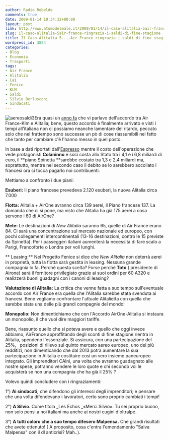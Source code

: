 ```yaml
---
author: Radio Rebelde
comments: true
date: 2009-01-14 10:34:32+00:00
layout: post
link: http://www.atomodelmale.it/2009/01/14/il-caso-alitalia-5air-france-ringrazia-i-saldi-di-fine-stagione/
slug: il-caso-alitalia-5air-france-ringrazia-i-saldi-di-fine-stagione
title: Il Caso Alitalia 5....Air France ringrazia i saldi di fine stagione!
wordpress_id: 3824
categories:
- Blog
- Economia
- Trasporti
tags:
- Air France
- Alitalia
- Cai
- Fenice
- KLM
- Saldi
- Silvio Berlusconi
- Sindacati
---
```


![aereosaldi3](http://www.atomodelmale.it/wp-content/uploads/2009/01/aereosaldi3-300x205.jpg)Era quasi un [anno fa](http://www.atomodelmale.it/2008/03/20/alitalia/) che vi parlavo dell'accordo tra Air France-Klm e Alitalia; bene, questo accordo è finalmente arrivato e visti i tempi all'italiana non ci possiamo neanche lamentare del ritardo, peccato solo che nel frattempo sono successe un pò di cose riassumibili nel fatto che tanto per cambiare c'è l'hanno messo in quel posto.

In base a dati riportati dall'[Espresso](http://espresso.repubblica.it/dettaglio/Cpt-fai-da-te/2039763) mentre il costo dell'operazione che vede protagonisti **Colaninno** e soci costa allo Stato tra i 4,1 e i 6,8 miliardi di euro, il **piano Spinetta **sarebbe costato tra 1,3 e 2,4 miliardi ma, soprattutto, mentre nel secondo caso il debito se lo sarebbero accollato i francesi ora ci tocca pagarlo noi contribuenti.<!-- more -->


Mettiamo a confronto i due piani:

**Esuberi:** Il piano francese prevedeva 2.120 esuberi, la nuova Alitalia circa 7.000

**Flotta:** Alitalia + AirOne avranno circa 139 aerei, il Piano francese 137. La domanda che ci si pone, ma visto che Alitalia ha già 175 aerei a cosa servono i 60 di AirOne?

**Mete:** Le destinazioni di _New Alitalia_ saranno 65, quelle di Air France erano 84. Ci sarà una concentrazione sul mercato nazionale ed europeo, con pochi collegamenti intercontinentali (13-16 destinazioni, contro le 15 previste da Spinetta). Per i passeggeri italiani aumenterà la necessità di fare scalo a Parigi, Francoforte o Londra per voli lunghi.

** Leasing:** Nel Progetto Fenice si dice che _New Alitalia_ non deterrà aerei in proprietà, tutta la flotta sarà gestita in leasing. Nessuna grande compagnia lo fa. Perché questa scelta? Forse perchè **Toto** ( presidente di Airone) sarà il fornitore privilegiato grazie ai suoi ordini per 60 A320 e realizzerà buoni guadagni con i canoni di leasing?

**Valutazione di Alitalia:** La critica che venne fatta a suo tempo sull'eventuale accordo con Air France era quella che l'Alitalia sarebbe stata svenduta ai francesi. Bene vogliamo confrontare l'attuale Alitalietta con quella che sarebbe stata una delle più grandi compagnie del mondo!

**Monopolio:** Non dimentichiamo che con l'Accordo AirOne-Alitalia si instaura un monopolio, il che vuol dire maggiori tariffe.

Bene, riassunto quello che si poteva avere e quello che oggi invece abbiamo, AirFrance approffitando degli sconti di fine stagione rientra in Alitalia, spendeno l'essenziale. Si assicura, con una partecipazione del 25%,   posizioni di rilievo sul quinto mercato aereo europeo, uno dei più redditizi, non dimenticando che dal 2013 potrà aumentare la sua partecipazione in Alitalia e costituire così un vero insieme paneuropeo integrato. Gli imprenditori CAIni, una volta che avranno guadagnato alle nostre spese, potranno vendere le loro quote e chi secondo voi le acquisterà se non una compagnia che ha già il 25% ?

Volevo quindi concludere con i ringraziamenti:

1°) **Ai sindacati,** che difendono gli interessi degli imprenditori; e pensare che una volta difendevano i lavoratori, certo sono proprio cambiati i tempi!

2°) **A Silvio**. Come titola _Les Echos _«Merci Silvio». Tu sei proprio buono, non solo pensi a noi italiani ma anche ai nostri cugini d'oltralpe.

3°) **A tutti coloro che a suo tempo difesero Malpensa.** Che grandi risultati che avete ottenuto! ( A proposito, cosa c'entra l'emendamento "Salva Malpensa" con il dl anticrisi? Mah..).
